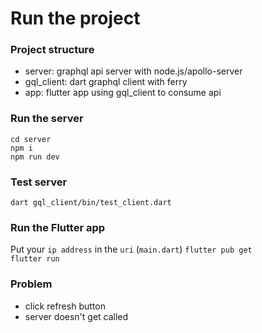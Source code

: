# Run the project

### Project structure

- server: graphql api server with node.js/apollo-server
- gql_client: dart graphql client with ferry
- app: flutter app using gql_client to consume api

### Run the server

`cd server`  
`npm i`  
`npm run dev`

### Test server

`dart gql_client/bin/test_client.dart`

### Run the Flutter app

Put your `ip address` in the `uri` (`main.dart`)
`flutter pub get`  
`flutter run`

### Problem

- click refresh button
- server doesn't get called